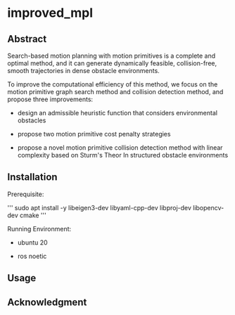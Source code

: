 # improved_mpl

## Abstract

Search-based motion planning with motion primitives is a complete and optimal method, and it can generate dynamically feasible, collision-free, smooth trajectories in dense obstacle environments. 

To improve the computational efficiency of this method, we focus on the motion primitive graph search method and collision detection method, and propose three improvements: 

- design an admissible heuristic function that considers environmental obstacles

- propose two motion primitive cost penalty strategies

- propose a novel motion primitive collision detection method with linear complexity based on Sturm's Theor In structured obstacle environments

## Installation

Prerequisite:

'''
sudo apt install -y libeigen3-dev libyaml-cpp-dev libproj-dev libopencv-dev cmake
'''

Running Environment:

- ubuntu 20

- ros noetic

## Usage



## Acknowledgment
